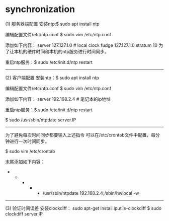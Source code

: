 # synchronization
(1) 服务器端配置 
安装ntp:$ sudo apt install ntp

编辑配置文件/etc/ntp.conf
$ sudo vim /etc/ntp.conf

添加如下内容：
server 127.127.1.0 # local clock
fudge 127.127.1.0 stratum 10
为了让本机的硬件时间和本机的ntp服务进行时间同步。

重启ntp服务：$ sudo /etc/init.d/ntp restart

---------------------
(2) 客户端配置 
安装ntp：$ sudo apt install ntp

编辑配置文件/etc/ntp.conf
$ sudo vim /etc/ntp.conf

添加如下内容：
server 192.168.2.4  # 笔记本的ip地址

重启ntp服务：$ sudo /etc/init.d/ntp restart

$ sudo /usr/sbin/ntpdate server.IP

---------------------
为了避免每次时间同步都要输入上述指令
可以在/etc/crontab文件中配置，每分钟进行一次时间同步。

$ sudo vim /etc/crontab

末尾添加如下内容：

* * * * * /usr/sbin/ntpdate 192.168.2.4;/sbin/hwlocal -w

---------------------
(3) 验证时间误差
安装clockdiff： sudo apt-get install iputils-clockdiff
$ sudo clockdiff server.IP
